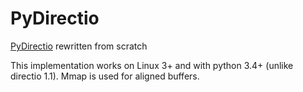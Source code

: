 # PyDirectio
[PyDirectio](https://pypi.python.org/pypi/directio/1.1) rewritten from scratch

This implementation works on Linux 3+ and with python 3.4+ (unlike directio 1.1).
Mmap is used for aligned buffers.

